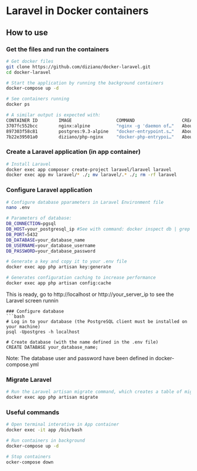 # Laravel in Docker containers

## How to use

### Get the files and run the containers
```bash
# Get docker files
git clone https://github.com/diziano/docker-laravel.git
cd docker-laravel

# Start the application by running the background containers
docker-compose up -d

# See containers running
docker ps

# A similar output is expected with:
CONTAINER ID        IMAGE                 COMMAND                  CREATED              STATUS              PORTS                                      NAMES
3707fc552bcc        nginx:alpine          "nginx -g 'daemon of…"   About a minute ago   Up About a minute   0.0.0.0:80->80/tcp, 0.0.0.0:443->443/tcp   webserver
897303f58c81        postgres:9.3-alpine   "docker-entrypoint.s…"   About a minute ago   Up About a minute   0.0.0.0:5432->5432/tcp                     db
7b22e39501a0        diziano/php-nginx     "docker-php-entrypoi…"   About a minute ago   Up About a minute   9000/tcp                                   app

```
### Create a Laravel application (in app container)
```bash
# Install Laravel
docker exec app composer create-project laravel/laravel laravel
docker exec app mv laravel/* ./; mv laravel/.* ./; rm -rf laravel
```

### Configure Laravel application
```bash
# Configure database pparameters in Laravel Environment file
nano .env

# Parameters of database:
DB_CONNECTION=pgsql
DB_HOST=your_postgresql_ip #See with command: docker inspect db | grep "IPAddress"
DB_PORT=5432
DB_DATABASE=your_database_name
DB_USERNAME=your_database_username
DB_PASSWORD=your_database_password

# Generate a key and copy it to your .env file
docker exec app php artisan key:generate

# Generates configuration caching to increase performance
docker exec app php artisan config:cache
```
This is ready, go to http://localhost or http://your_server_ip to see the Laravel screen runnin

```
### Configure database
```bash
# Log in to your database (the PostgreSQL client must be installed on your machine)
psql -Upostgres -h localhost

# Create database (with the name defined in the .env file)
CREATE DATABASE your_database_name;
```
Note: The database user and password have been defined in docker-compose.yml

### Migrate Laravel
```bash
# Run the Laravel artisan migrate command, which creates a table of migrations in the database
docker exec app php artisan migrate
```

### Useful commands
```bash
# Open terminal interative in App container
docker exec -it app /bin/bash

# Run containers in background
docker-compose up -d

# Stop containers
ocker-compose down
```


